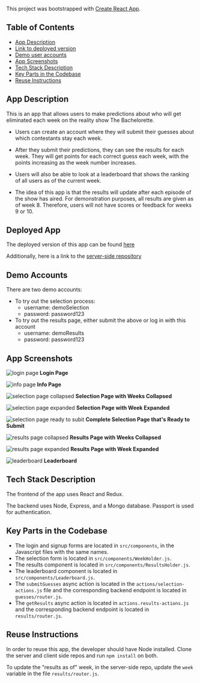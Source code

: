 This project was bootstrapped with [Create React App](https://github.com/facebook/create-react-app).

## Table of Contents


- [App Description](#app-description)
- [Link to deployed version](#deployed-version)
- [Demo user accounts](#demo-accounts)
- [App Screenshots](#app-screenshots)
- [Tech Stack Description](#tech-stack-description)
- [Key Parts in the Codebase](#key-parts-in-the-codebase)
- [Reuse Instructions](#reuse-instructions)

## App Description

This is an app that allows users to make predictions about who will get eliminated each week on the reality show The Bachelorette.

- Users can create an account where they will submit their guesses about which contestants stay each week. 

- After they submit their predictions, they can see the results for each week. They will get points for each correct guess each week, with the points increasing as the week number increases.

- Users will also be able to look at a leaderboard that shows the ranking of all users as of the current week.

- The idea of this app is that the results will update after each episode of the show has aired. For demonstration purposes, all results are given as of week 8. Therefore, users will not have scores or feedback for weeks 9 or 10.

## Deployed App

The deployed version of this app can be found [here](https://cryptic-bayou-79108.herokuapp.com/)

Additionally, here is a link to the [server-side repository](https://github.com/thinkful-ei24/cameron-fullstack-capstone-server)

## Demo Accounts
There are two demo accounts:
- To try out the selection process:
  - username: demoSelection
  - password: password123
- To try out the results page, either submit the above or log in with this account
  - username: demoResults
  - password: password123  

## App Screenshots
![login page](public/images/login-page.png)
**Login Page**

![info page](public/images/info-page.png)
**Info Page**

![selection page collapsed](public/images/selection-page.png)
**Selection Page with Weeks Collapsed**

![selection page expanded](public/images/open-selection-page.png)
**Selection Page with Week Expanded**

![selection page ready to subit](public/images/ready-to-submit.png)
**Complete Selection Page that's Ready to Submit**

![results page collapsed](public/images/results-collapsed.png)
**Results Page with Weeks Collapsed**

![results page expanded](public/images/results-expanded.png)
**Results Page with Week Expanded**

![leaderboard](public/images/leaderboard.png)
**Leaderboard**

## Tech Stack Description
The frontend of the app uses React and Redux.

The backend uses Node, Express, and a Mongo database. Passport is used for authentication.

## Key Parts in the Codebase
- The login and signup forms are located in `src/components`, in the Javascript files with the same names.
- The selection form is located in `src/components/WeekHolder.js`.
- The results component is located in `src/components/ResultsHolder.js`.
- The leaderboard component is located in `src/components/Leaderboard.js`.
- The `submitGuesses` async action is located in the `actions/selection-actions.js` file and the corresponding backend endpoint is located in `guesses/router.js`.
- The `getResults` async action is located in `actions.results-actions.js` and the corresponding backend endpoint is located in `results/router.js`.

## Reuse Instructions

In order to reuse this app, the developer should have Node installed. Clone the server and client side repos and run `npm install` on both. 

To update the "results as of" week, in the server-side repo, update the `week` variable in the file `results/router.js`.
